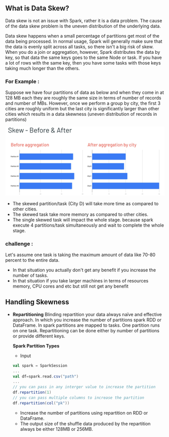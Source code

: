 ## What is Data Skew?
Data skew is not an issue with Spark, rather it is a data problem. The cause of the data skew problem is the uneven distribution of the underlying data.

Data skew happens when a small percentage of partitions get most of the data being processed. In normal usage, Spark will generally make sure that the data is evenly split across all tasks, so there isn't a big risk of skew. When you do a join or aggregation, however, Spark distributes the data by key, so that data the same keys goes to the same Node or task. If you have a lot of rows with the same key, then you have some tasks with those keys taking much longer than the others.

### For Example :
Suppose we have four partitions of data as below and when they come in at 128 MB each they are roughly the same size in terms of number of records and number of MBs. However, once we perform a group by city, the first 3 cities are roughly uniform but the last city is significantly larger than other cities which results in a data skewness (uneven distribution of records in partitions)

![Spark](https://github.com/gurditsingh/blog/blob/gh-pages/_screenshots/spark-data-skew.png?raw=true)

 - The skewed partition/task (City D) will take more time as compared to other cities.
 - The skewed task take more memory as compared to other cities.
 - The single skewed task will impact the whole stage. because spark execute 4 partitions/task simultaneously and wait to complete the whole stage.

### challenge :
Let's assume one task is taking the maximum amount of data like 70-80 percent to the entire data.

 - In that situation you actually don't get any benefit if you increase the number of tasks.
 - In that situation if you take larger machines in terms of resources memory, CPU cores and etc but still not get any benefit

## Handling Skewness

 - **Repartitioning** Blinding repartition your data always naïve and effective approach. In which you increase the number of partitions spark RDD or DataFrame. In spark partitions are mapped to tasks. One partition runs on one task. Repartitioning can be done either by number of partitions or provide different keys.

	**Spark Partition Types**
	

	 - Input

		 

	```scala
	val spark = SparkSession
	...
	val df=spark.read.csv("path")
	...
	// you can pass in any interger value to increase the partition
	df.repartition(1)
	// you can pass multiple columns to increase the partition
	df.repartition(col("pk"))
	```
	- Increase the number of partitions using repartition on RDD or DataFrame.
	- The output size of the shuffle data produced by the repartition always be either 128MB or 256MB.  
<!--stackedit_data:
eyJoaXN0b3J5IjpbNDQ3NTk3MDU2LDk2NTk3NTcyMywxMzQ5MD
MyMjg4LDE5NjcwODkyODksLTUzOTY4MDQxNCw4Mzk4MzQyOTEs
MTg3MTM1NDkwNCwxMTI5NDM4Nzg1LDExMjk3OTA4MjYsMTUzOD
IzMzMyNCwtMjA3MDIzMzg2Niw0MDE3OTI5MTEsNzE2NTIwMDg4
LC0zNjY4MDQ1MDMsLTE3MDA0MjgzMDEsMTUxMjQ4NTMwOCwxMj
c2ODU2MjYsLTIwMjcxOTc5ODUsMTQwMTY4NjY2MiwtMTE0MDE5
MjQ5N119
-->